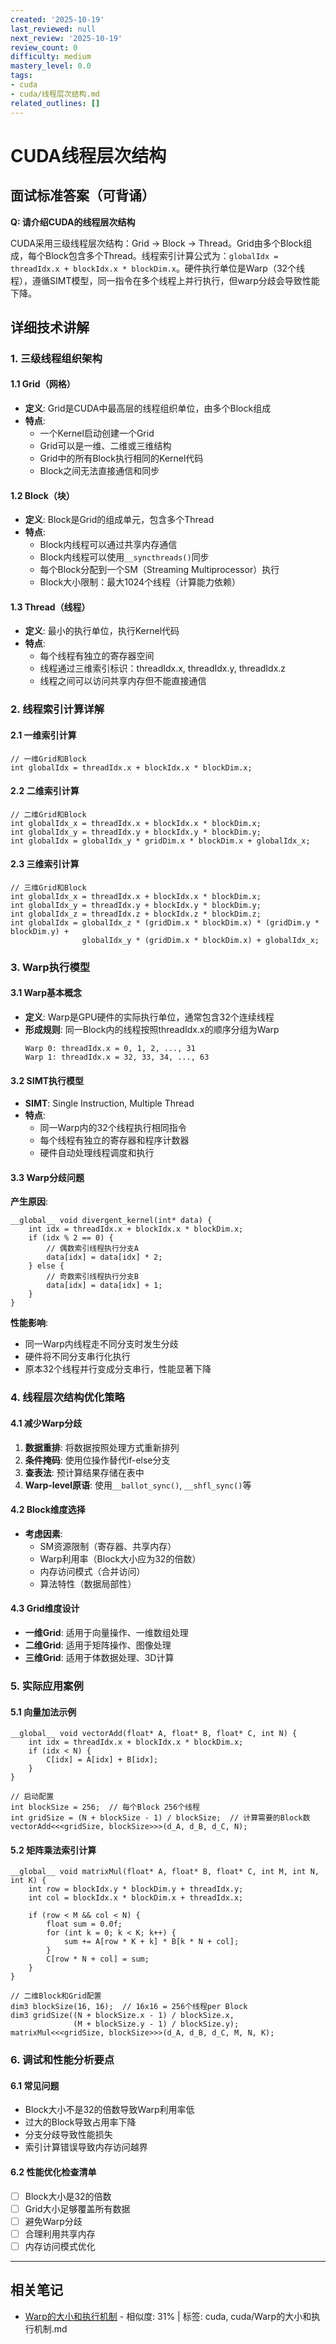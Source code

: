 ```yaml
---
created: '2025-10-19'
last_reviewed: null
next_review: '2025-10-19'
review_count: 0
difficulty: medium
mastery_level: 0.0
tags:
- cuda
- cuda/线程层次结构.md
related_outlines: []
---
```

# CUDA线程层次结构

## 面试标准答案（可背诵）

**Q: 请介绍CUDA的线程层次结构**

CUDA采用三级线程层次结构：Grid → Block → Thread。Grid由多个Block组成，每个Block包含多个Thread。线程索引计算公式为：`globalIdx = threadIdx.x + blockIdx.x * blockDim.x`。硬件执行单位是Warp（32个线程），遵循SIMT模型，同一指令在多个线程上并行执行，但warp分歧会导致性能下降。

## 详细技术讲解

### 1. 三级线程组织架构

#### 1.1 Grid（网格）
- **定义**: Grid是CUDA中最高层的线程组织单位，由多个Block组成
- **特点**: 
  - 一个Kernel启动创建一个Grid
  - Grid可以是一维、二维或三维结构
  - Grid中的所有Block执行相同的Kernel代码
  - Block之间无法直接通信和同步

#### 1.2 Block（块）
- **定义**: Block是Grid的组成单元，包含多个Thread
- **特点**:
  - Block内线程可以通过共享内存通信
  - Block内线程可以使用`__syncthreads()`同步
  - 每个Block分配到一个SM（Streaming Multiprocessor）执行
  - Block大小限制：最大1024个线程（计算能力依赖）

#### 1.3 Thread（线程）
- **定义**: 最小的执行单位，执行Kernel代码
- **特点**:
  - 每个线程有独立的寄存器空间
  - 线程通过三维索引标识：threadIdx.x, threadIdx.y, threadIdx.z
  - 线程之间可以访问共享内存但不能直接通信

### 2. 线程索引计算详解

#### 2.1 一维索引计算
```cuda
// 一维Grid和Block
int globalIdx = threadIdx.x + blockIdx.x * blockDim.x;
```

#### 2.2 二维索引计算
```cuda
// 二维Grid和Block
int globalIdx_x = threadIdx.x + blockIdx.x * blockDim.x;
int globalIdx_y = threadIdx.y + blockIdx.y * blockDim.y;
int globalIdx = globalIdx_y * gridDim.x * blockDim.x + globalIdx_x;
```

#### 2.3 三维索引计算
```cuda
// 三维Grid和Block
int globalIdx_x = threadIdx.x + blockIdx.x * blockDim.x;
int globalIdx_y = threadIdx.y + blockIdx.y * blockDim.y;
int globalIdx_z = threadIdx.z + blockIdx.z * blockDim.z;
int globalIdx = globalIdx_z * (gridDim.x * blockDim.x) * (gridDim.y * blockDim.y) + 
                globalIdx_y * (gridDim.x * blockDim.x) + globalIdx_x;
```

### 3. Warp执行模型

#### 3.1 Warp基本概念
- **定义**: Warp是GPU硬件的实际执行单位，通常包含32个连续线程
- **形成规则**: 同一Block内的线程按照threadIdx.x的顺序分组为Warp
  ```
  Warp 0: threadIdx.x = 0, 1, 2, ..., 31
  Warp 1: threadIdx.x = 32, 33, 34, ..., 63
  ```

#### 3.2 SIMT执行模型
- **SIMT**: Single Instruction, Multiple Thread
- **特点**:
  - 同一Warp内的32个线程执行相同指令
  - 每个线程有独立的寄存器和程序计数器
  - 硬件自动处理线程调度和执行

#### 3.3 Warp分歧问题

**产生原因**:
```cuda
__global__ void divergent_kernel(int* data) {
    int idx = threadIdx.x + blockIdx.x * blockDim.x;
    if (idx % 2 == 0) {
        // 偶数索引线程执行分支A
        data[idx] = data[idx] * 2;
    } else {
        // 奇数索引线程执行分支B  
        data[idx] = data[idx] + 1;
    }
}
```

**性能影响**:
- 同一Warp内线程走不同分支时发生分歧
- 硬件将不同分支串行化执行
- 原本32个线程并行变成分支串行，性能显著下降

### 4. 线程层次结构优化策略

#### 4.1 减少Warp分歧
1. **数据重排**: 将数据按照处理方式重新排列
2. **条件掩码**: 使用位操作替代if-else分支
3. **查表法**: 预计算结果存储在表中
4. **Warp-level原语**: 使用`__ballot_sync()`, `__shfl_sync()`等

#### 4.2 Block维度选择
- **考虑因素**:
  - SM资源限制（寄存器、共享内存）
  - Warp利用率（Block大小应为32的倍数）
  - 内存访问模式（合并访问）
  - 算法特性（数据局部性）

#### 4.3 Grid维度设计
- **一维Grid**: 适用于向量操作、一维数组处理
- **二维Grid**: 适用于矩阵操作、图像处理
- **三维Grid**: 适用于体数据处理、3D计算

### 5. 实际应用案例

#### 5.1 向量加法示例
```cuda
__global__ void vectorAdd(float* A, float* B, float* C, int N) {
    int idx = threadIdx.x + blockIdx.x * blockDim.x;
    if (idx < N) {
        C[idx] = A[idx] + B[idx];
    }
}

// 启动配置
int blockSize = 256;  // 每个Block 256个线程
int gridSize = (N + blockSize - 1) / blockSize;  // 计算需要的Block数
vectorAdd<<<gridSize, blockSize>>>(d_A, d_B, d_C, N);
```

#### 5.2 矩阵乘法索引计算
```cuda
__global__ void matrixMul(float* A, float* B, float* C, int M, int N, int K) {
    int row = blockIdx.y * blockDim.y + threadIdx.y;
    int col = blockIdx.x * blockDim.x + threadIdx.x;
    
    if (row < M && col < N) {
        float sum = 0.0f;
        for (int k = 0; k < K; k++) {
            sum += A[row * K + k] * B[k * N + col];
        }
        C[row * N + col] = sum;
    }
}

// 二维Block和Grid配置
dim3 blockSize(16, 16);  // 16x16 = 256个线程per Block
dim3 gridSize((N + blockSize.x - 1) / blockSize.x, 
              (M + blockSize.y - 1) / blockSize.y);
matrixMul<<<gridSize, blockSize>>>(d_A, d_B, d_C, M, N, K);
```

### 6. 调试和性能分析要点

#### 6.1 常见问题
- Block大小不是32的倍数导致Warp利用率低
- 过大的Block导致占用率下降
- 分支分歧导致性能损失
- 索引计算错误导致内存访问越界

#### 6.2 性能优化检查清单
- [ ] Block大小是32的倍数
- [ ] Grid大小足够覆盖所有数据
- [ ] 避免Warp分歧
- [ ] 合理利用共享内存
- [ ] 内存访问模式优化

---

## 相关笔记
<!-- 自动生成 -->

- [Warp的大小和执行机制](notes/cuda/Warp的大小和执行机制.md) - 相似度: 31% | 标签: cuda, cuda/Warp的大小和执行机制.md

